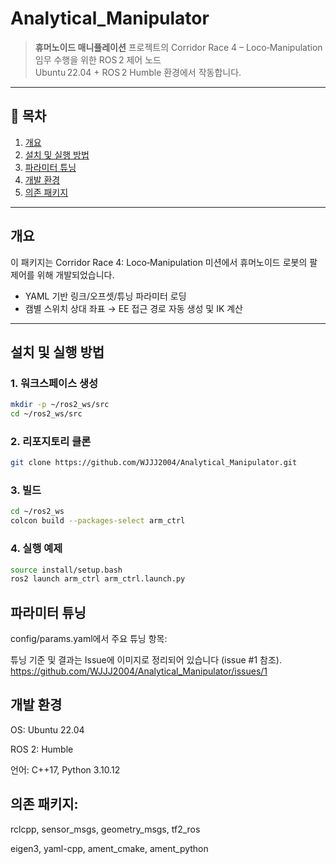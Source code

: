 # Analytical_Manipulator

> **휴머노이드 매니퓰레이션** 프로젝트의 Corridor Race 4 – Loco‑Manipulation 임무 수행을 위한 ROS 2 제어 노드  
> Ubuntu 22.04 + ROS 2 Humble 환경에서 작동합니다.

---

## 📁 목차

1. [개요](#개요)  
2. [설치 및 실행 방법](#설치-및-실행-방법)  
3. [파라미터 튜닝](#파라미터-튜닝)  
4. [개발 환경](#개발-환경)
5. [의존 패키지](#의존-패키지)  

---

## 개요

이 패키지는 Corridor Race 4: Loco‑Manipulation 미션에서 휴머노이드 로봇의 팔 제어를 위해 개발되었습니다.  
- YAML 기반 링크/오프셋/튜닝 파라미터 로딩  
- 캠별 스위치 상대 좌표 → EE 접근 경로 자동 생성 및 IK 계산

---

## 설치 및 실행 방법

### 1. 워크스페이스 생성
```bash
mkdir -p ~/ros2_ws/src
cd ~/ros2_ws/src
```

### 2. 리포지토리 클론
```bash
git clone https://github.com/WJJJ2004/Analytical_Manipulator.git
```
### 3. 빌드
```bash
cd ~/ros2_ws
colcon build --packages-select arm_ctrl
```
### 4. 실행 예제
```bash
source install/setup.bash
ros2 launch arm_ctrl arm_ctrl.launch.py
```

## 파라미터 튜닝
config/params.yaml에서 주요 튜닝 항목:

튜닝 기준 및 결과는 Issue에 이미지로 정리되어 있습니다 (issue #1 참조). https://github.com/WJJJ2004/Analytical_Manipulator/issues/1

## 개발 환경
OS: Ubuntu 22.04

ROS 2: Humble

언어: C++17, Python 3.10.12

## 의존 패키지:

rclcpp, sensor_msgs, geometry_msgs, tf2_ros

eigen3, yaml-cpp, ament_cmake, ament_python
